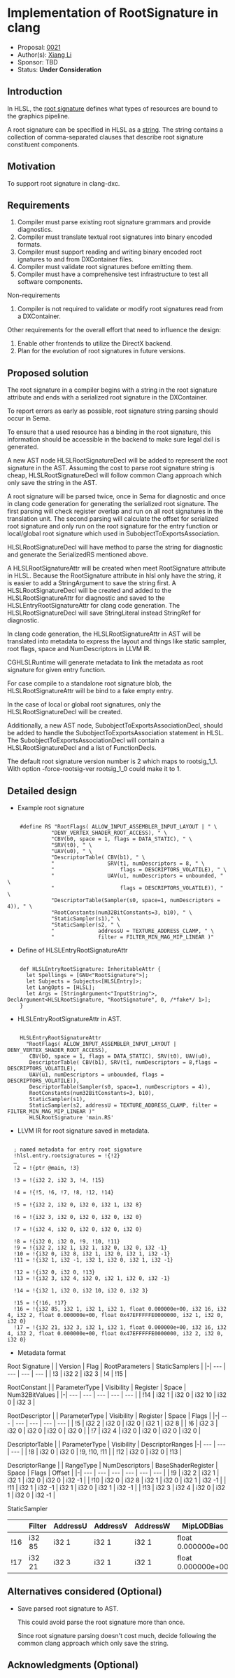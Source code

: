 <!-- {% raw %} -->

# Implementation of RootSignature in clang

* Proposal: [0021](0021-root-signature-in-clang.md)
* Author(s): [Xiang Li](https://github.com/python3kgae)
* Sponsor: TBD
* Status: **Under Consideration**


## Introduction

In HLSL, the [root signature](https://learn.microsoft.com/en-us/windows/win32/direct3d12/root-signatures)
defines what types of resources are bound to the graphics pipeline.

A root signature can be specified in HLSL as a [string](https://learn.microsoft.com/en-us/windows/win32/direct3d12/specifying-root-signatures-in-hlsl#an-example-hlsl-root-signature).
The string contains a collection of comma-separated clauses that describe root
signature constituent components.

## Motivation

To support root signature in clang-dxc.

## Requirements

1) Compiler must parse existing root signature grammars and provide 
diagnostics.
2) Compiler must translate textual root signatures into binary encoded 
formats.
3) Compiler must support reading and writing binary encoded root 
ignatures to and from DXContainer files.
4) Compiler must validate root signatures before emitting them.
5) Compiler must have a comprehensive test infrastructure to test all 
software components.

Non-requirements
1) Compiler is not required to validate or modify root signatures read 
from a DXContainer.

Other requirements for the overall effort that need to influence the design:
1) Enable other frontends to utilize the DirectX backend.
2) Plan for the evolution of root signatures in future versions.

## Proposed solution

The root signature in a compiler begins with a string in the root signature
attribute and ends with a serialized root signature in the DXContainer.

To report errors as early as possible, root signature string parsing should
occur in Sema.

To ensure that a used resource has a binding in the root signature, this
information should be accessible in the backend to make sure legal dxil is
generated.

A new AST node HLSLRootSignatureDecl will be added to represent the root
signature in the AST.
Assuming the cost to parse root signature string is cheap,
HLSLRootSignatureDecl will follow common Clang approach which only save the
string in the AST.

A root signature will be parsed twice, once in Sema for diagnostic and once in
clang code generation for generating the serialized root signature.
The first parsing will check register overlap and run on all root signatures
in the translation unit.
The second parsing will calculate the offset for serialized root signature and
only run on the root signature for the entry function or local/global root
signature which used in SubobjectToExportsAssociation.

HLSLRootSignatureDecl will have method to parse the string for diagnostic and
generate the SerializedRS mentioned above.

A HLSLRootSignatureAttr will be created when meet RootSignature attribute in
HLSL.
Because the RootSignature attribute in hlsl only have the string, it is easier
to add a StringArgument to save the string first.
A HLSLRootSignatureDecl will be created and added to the HLSLRootSignatureAttr
 for diagnostic and saved to the HLSLEntryRootSignatureAttr for clang 
 code generation.
The HLSLRootSignatureDecl will save StringLiteral instead StringRef for 
diagnostic.

In clang code generation, the HLSLRootSignatureAttr in AST will be translated
into metadata to express the layout and things like static sampler, root 
flags, space and NumDescriptors in LLVM IR.

CGHLSLRuntime will generate metadata to link the metadata as root
signature for given entry function.

For case compile to a standalone root signature blob, the
HLSLRootSignatureAttr will be bind to a fake empty entry.

In the case of local or global root signatures, only the HLSLRootSignatureDecl 
will be created.

Additionally, a new AST node, SubobjectToExportsAssociationDecl, should be 
added to handle the SubobjectToExportsAssociation statement in HLSL. 
The SubobjectToExportsAssociationDecl will contain a HLSLRootSignatureDecl and 
a list of FunctionDecls.

The default root signature version number is 2 which maps to rootsig_1_1.
With option -force-rootsig-ver rootsig_1_0 could make it to 1.

## Detailed design


* Example root signature

```

    #define RS "RootFlags( ALLOW_INPUT_ASSEMBLER_INPUT_LAYOUT | " \
              "DENY_VERTEX_SHADER_ROOT_ACCESS), " \
              "CBV(b0, space = 1, flags = DATA_STATIC), " \
              "SRV(t0), " \
              "UAV(u0), " \
              "DescriptorTable( CBV(b1), " \
              "                 SRV(t1, numDescriptors = 8, " \
              "                     flags = DESCRIPTORS_VOLATILE), " \
              "                 UAV(u1, numDescriptors = unbounded, " \
              "                     flags = DESCRIPTORS_VOLATILE)), " \
              "DescriptorTable(Sampler(s0, space=1, numDescriptors = 4)), " \
              "RootConstants(num32BitConstants=3, b10), " \
              "StaticSampler(s1)," \
              "StaticSampler(s2, " \
              "              addressU = TEXTURE_ADDRESS_CLAMP, " \
              "              filter = FILTER_MIN_MAG_MIP_LINEAR )"

```

* Define of HLSLEntryRootSignatureAttr

```

    def HLSLEntryRootSignature: InheritableAttr {
      let Spellings = [GNU<"RootSignature">];
      let Subjects = Subjects<[HLSLEntry]>;
      let LangOpts = [HLSL];
      let Args = [StringArgument<"InputString">, DeclArgument<HLSLRootSignature, "RootSignature", 0, /*fake*/ 1>];
    }

```

* HLSLEntryRootSignatureAttr in AST.

```

    HLSLEntryRootSignatureAttr
      "RootFlags( ALLOW_INPUT_ASSEMBLER_INPUT_LAYOUT | DENY_VERTEX_SHADER_ROOT_ACCESS),
       CBV(b0, space = 1, flags = DATA_STATIC), SRV(t0), UAV(u0),
       DescriptorTable( CBV(b1), SRV(t1, numDescriptors = 8,flags = DESCRIPTORS_VOLATILE),
       UAV(u1, numDescriptors = unbounded, flags = DESCRIPTORS_VOLATILE)),
       DescriptorTable(Sampler(s0, space=1, numDescriptors = 4)),
       RootConstants(num32BitConstants=3, b10),
       StaticSampler(s1),
       StaticSampler(s2, addressU = TEXTURE_ADDRESS_CLAMP, filter = FILTER_MIN_MAG_MIP_LINEAR )"
       HLSLRootSignature 'main.RS'

```

* LLVM IR for root signature saved in metadata.

```

  ; named metadata for entry root signature
  !hlsl.entry.rootsignatures = !{!2}
  …
  !2 = !{ptr @main, !3}

  !3 = !{i32 2, i32 3, !4, !15}

  !4 = !{!5, !6, !7, !8, !12, !14}

  !5 = !{i32 2, i32 0, i32 0, i32 1, i32 8}

  !6 = !{i32 3, i32 0, i32 0, i32 0, i32 0}

  !7 = !{i32 4, i32 0, i32 0, i32 0, i32 0}

  !8 = !{i32 0, i32 0, !9, !10, !11}
  !9 = !{i32 2, i32 1, i32 1, i32 0, i32 0, i32 -1}
  !10 = !{i32 0, i32 8, i32 1, i32 0, i32 1, i32 -1}
  !11 = !{i32 1, i32 -1, i32 1, i32 0, i32 1, i32 -1}

  !12 = !{i32 0, i32 0, !13}
  !13 = !{i32 3, i32 4, i32 0, i32 1, i32 0, i32 -1}

  !14 = !{i32 1, i32 0, i32 10, i32 0, i32 3}

  !15 = !{!16, !17}
  !16 = !{i32 85, i32 1, i32 1, i32 1, float 0.000000e+00, i32 16, i32 4, i32 2, float 0.000000e+00, float 0x47EFFFFFE0000000, i32 1, i32 0, i32 0}
  !17 = !{i32 21, i32 3, i32 1, i32 1, float 0.000000e+00, i32 16, i32 4, i32 2, float 0.000000e+00, float 0x47EFFFFFE0000000, i32 2, i32 0, i32 0}

```

* Metadata format

Root Signature
| | Version | Flag | RootParameters | StaticSamplers |
|-| --- | --- | --- | --- |
| !3 | i32 2 | i32 3 | !4 | !15 |

RootConstant
| | ParameterType | Visibility | Register | Space | Num32BitValues |
|-| --- | --- | --- | --- | --- |
| !14 | i32 1 |  i32 0 | i32 10 | i32 0 | i32 3 |

RootDescriptor
| | ParameterType | Visibility | Register | Space | Flags |
|-| --- | --- | --- | --- | --- |
| !5 | i32 2 |  i32 0 | i32 0 | i32 1 | i32 8 |
| !6 | i32 3 |  i32 0 | i32 0 | i32 0 | i32 0 |
| !7 | i32 4 |  i32 0 | i32 0 | i32 0 | i32 0 |

DescriptorTable
| | ParameterType | Visibility | DescriptorRanges
|-| --- | --- | --- | 
| !8 | i32 0 |  i32 0 | !9, !10, !11 |
| !12 | i32 0 |  i32 0 | !13 |

DescriptorRange
| | RangeType | NumDescriptors | BaseShaderRegister | Space | Flags | Offset |
|-| --- | --- | --- | --- | --- | --- |
| !9 | i32 2 | i32 1 | i32 1 | i32 0 | i32 0 | i32 -1 |
| !10 | i32 0 | i32 8 | i32 1 | i32 0 | i32 1 | i32 -1 |
| !11 | i32 1 | i32 -1 | i32 1 | i32 0 | i32 1 | i32 -1 |
| !13 | i32 3 | i32 4 | i32 0 | i32 1 | i32 0 | i32 -1 |

StaticSampler

|| Filter | AddressU | AddressV | AddressW | MipLODBias | MaxAnisotropy | ComparisonFunc | BoarderColor | MinLOD | MaxLOD | Register | Space | Visibility |
| - | --- | --- | --- | --- | --- | --- | --- | --- | --- | --- | --- | --- | --- |
| !16 | i32 85 | i32 1 | i32 1 | i32 1 | float 0.000000e+00 | i32 16 | i32 4 | i32 2 | float 0.000000e+00 | float 0x47EFFFFFE0000000 | i32 1 | i32 0 | i32 0 |
| !17 | i32 21 | i32 3 | i32 1 | i32 1 | float 0.000000e+00 | i32 16 | i32 4 | i32 2 | float 0.000000e+00 | float 0x47EFFFFFE0000000 | i32 2 | i32 0 | i32 0 |

## Alternatives considered (Optional)

* Save parsed root signature to AST. 

  This could avoid parse the root signature more than once.

  Since root signature parsing doesn't cost much, decide following the common 
  clang approach which only save the string.


## Acknowledgments (Optional)



<!-- {% endraw %} -->
